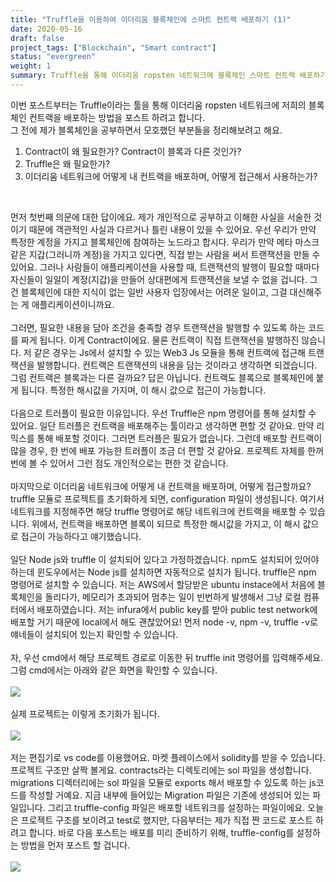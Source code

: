 ```yaml
---
title: "Truffle을 이용하여 이더리움 블록체인에 스마트 컨트랙 배포하기 (1)"
date: 2020-05-16
draft: false
project_tags: ["Blockchain", "Smart contract"]
status: "evergreen"
weight: 1
summary: Truffle을 통해 이더리움 ropsten 네트워크에 블록체인 스마트 컨트랙 배포하기
---
```

이번 포스트부터는 Truffle이라는 툴을 통해 이더리움 ropsten 네트워크에 저희의 블록체인 컨트랙을 배포하는 방법을 포스트 하려고 합니다.
</br>
그 전에 제가 블록체인을 공부하면서 모호했던 부분들을 정리해보려고 해요. 
</br>
1. Contract이 왜 필요한가? Contract이 블록과 다른 것인가?
2. Truffle은 왜 필요한가?
3. 이더리움 네트워크에 어떻게 내 컨트랙을 배포하며, 어떻게 접근해서 사용하는가?
</br>

먼저 첫번째 의문에 대한 답이에요. 제가 개인적으로 공부하고 이해한 사실을 서술한 것이기 때문에 객관적인 사실과 다르거나 틀린 내용이 있을 수 있어요. 우선 우리가 만약 특정한 계정을 가지고 블록체인에 참여하는 노드라고 합시다. 우리가 만약 메타 마스크 같은 지갑(그러니까 계정)을 가지고 있다면, 직접 받는 사람을 써서 트랜잭션을 만들 수 있어요. 그러나 사람들이 애플리케이션을 사용할 때, 트랜잭션의 발행이 필요할 때마다 자신들이 일일이 계정(지갑)을 만들어 상대편에게 트랜잭션을 보낼 수 없을 겁니다. 그건 블록체인에 대한 지식이 없는 일반 사용자 입장에서는 어려운 일이고, 그걸 대신해주는 게 애플리케이션이니까요. 
</br>
</br>
그러면, 필요한 내용을 담아 조건을 충족할 경우 트랜잭션을 발행할 수 있도록 하는 코드를 짜게 됩니다. 이게 Contract이에요. 물론 컨트랙이 직접 트랜잭션을 발행하진 않습니다. 저 같은 경우는 Js에서 설치할 수 있는 Web3 Js 모듈을 통해 컨트랙에 접근해 트랜잭션을 발행합니다. 컨트랙은 트랜잭션의 내용을 담는 것이라고 생각하면 되겠습니다.  그럼 컨트랙은 블록과는 다른 걸까요? 답은 아닙니다. 컨트랙도 블록으로 블록체인에 붙게 됩니다. 특정한 해시값을 가지며, 이 해시 값으로 접근이 가능합니다.
</br>
</br>
다음으로 트러플이 필요한 이유입니다. 우선 Truffle은 npm 명령어를 통해 설치할 수 있어요. 일단 트러플은 컨트랙을 배포해주는 툴이라고 생각하면 편할 것 같아요. 만약 리믹스를 통해 배포할 것이다. 그러면 트러플은 필요가 없습니다. 그런데 배포할 컨트랙이 많을 경우, 한 번에 배포 가능한 트러플이 조금 더 편할 것 같아요. 프로젝트 자체를 한꺼번에 볼 수 있어서 그런 점도 개인적으로는 편한 것 같습니다.
</br>
</br>
마지막으로 이더리움 네트워크에 어떻게 내 컨트랙을 배포하며, 어떻게 접근할까요? truffle 모듈로 프로젝트를 초기화하게 되면, configuration 파일이 생성됩니다. 여기서 네트워크를 지정해주면 해당 truffle 명령어로 해당 네트워크에 컨트랙을 배포할 수 있습니다. 위에서, 컨트랙을 배포하면 블록이 되므로 특정한 해시값을 가지고, 이 해시 값으로 접근이 가능하다고 얘기했습니다. 
</br>
</br>
일단 Node js와 truffle 이 설치되어 있다고 가정하겠습니다. npm도 설치되어 있어야 하는데 윈도우에서는 Node js를 설치하면 자동적으로 설치가 됩니다. truffle은 npm 명령어로 설치할 수 있습니다. 저는 AWS에서 할당받은 ubuntu instace에서 처음에 블록체인을 돌리다가, 메모리가 초과되어 멈추는 일이 빈번하게 발생해서 그냥 로컬 컴퓨터에서 배포하였습니다. 저는 infura에서 public key를 받아 public test network에 배포할 거기 때문에 local에서 해도 괜찮았어요! 먼저 node -v, npm -v, truffle -v로 얘네들이 설치되어 있는지 확인할 수 있습니다.
</br>
</br>
자, 우선 cmd에서 해당 프로젝트 경로로 이동한 뒤 truffle init 명령어를 입력해주세요. 그럼 cmd에서는 아래와 같은 화면을 확인할 수 있습니다. 
</br>
</br>
<img src="https://user-images.githubusercontent.com/57793091/151473178-b90e60a9-9f46-42f9-9ae0-66584e116cd6.png">
</br>
</br>
실제 프로젝트는 이렇게 초기화가 됩니다.
</br>
</br>
<img src="https://user-images.githubusercontent.com/57793091/151473549-23d34188-2f41-4eca-9b28-86768abbd653.png">
</br>
</br>
저는 편집기로 vs code를 이용했어요. 마켓 플레이스에서 solidity를 받을 수 있습니다. 프로젝트 구조만 살짝 볼게요. contracts라는 디렉토리에는 sol 파일을 생성합니다. migrations 디렉터리에는 sol 파일을 모듈로 exports 해서 배포할 수 있도록 하는 js코드를 작성할 거예요. 지금 내부에 들어있는 Migration 파일은 기존에 생성되어 있는 파일입니다. 그리고 truffle-config 파일은 배포할 네트워크를 설정하는 파일이에요. 오늘은 프로젝트 구조를 보이려고 test로 했지만, 다음부터는 제가 직접 짠 코드로 포스트 하려고 합니다. 바로 다음 포스트는 배포를 미리 준비하기 위해, truffle-config를 설정하는 방법을 먼저 포스트 할 겁니다.
</br>
</br>
<img src="https://user-images.githubusercontent.com/57793091/151473656-4663e3d6-ab72-4ddb-b9d5-9188795aba20.png">
</br>
</br>